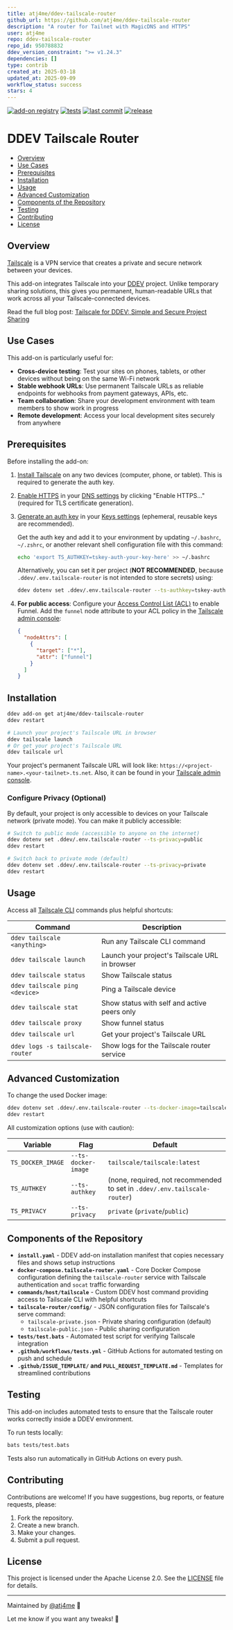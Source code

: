 ```yaml
---
title: atj4me/ddev-tailscale-router
github_url: https://github.com/atj4me/ddev-tailscale-router
description: "A router for Tailnet with MagicDNS and HTTPS"
user: atj4me
repo: ddev-tailscale-router
repo_id: 950788832
ddev_version_constraint: ">= v1.24.3"
dependencies: []
type: contrib
created_at: 2025-03-18
updated_at: 2025-09-09
workflow_status: success
stars: 4
---
```


[![add-on registry](https://img.shields.io/badge/DDEV-Add--on_Registry-blue)](https://addons.ddev.com)
[![tests](https://github.com/atj4me/ddev-tailscale-router/actions/workflows/tests.yml/badge.svg?branch=main)](https://github.com/atj4me/ddev-tailscale-router/actions/workflows/tests.yml?query=branch%3Amain)
[![last commit](https://img.shields.io/github/last-commit/atj4me/ddev-tailscale-router)](https://github.com/atj4me/ddev-tailscale-router/commits)
[![release](https://img.shields.io/github/v/release/atj4me/ddev-tailscale-router)](https://github.com/atj4me/ddev-tailscale-router/releases/latest)

# DDEV Tailscale Router <!-- omit in toc -->

- [Overview](#overview)
- [Use Cases](#use-cases)
- [Prerequisites](#prerequisites)
- [Installation](#installation)
- [Usage](#usage)
- [Advanced Customization](#advanced-customization)
- [Components of the Repository](#components-of-the-repository)
- [Testing](#testing)
- [Contributing](#contributing)
- [License](#license)

## Overview

[Tailscale](https://tailscale.com/) is a VPN service that creates a private and secure network between your devices.

This add-on integrates Tailscale into your [DDEV](https://ddev.com) project. Unlike temporary sharing solutions, this gives you permanent, human-readable URLs that work across all your Tailscale-connected devices.

Read the full blog post: [Tailscale for DDEV: Simple and Secure Project Sharing](https://ddev.com/blog/tailscale-router-ddev-addon/)

## Use Cases

This add-on is particularly useful for:

- **Cross-device testing**: Test your sites on phones, tablets, or other devices without being on the same Wi-Fi network
- **Stable webhook URLs**: Use permanent Tailscale URLs as reliable endpoints for webhooks from payment gateways, APIs, etc.
- **Team collaboration**: Share your development environment with team members to show work in progress
- **Remote development**: Access your local development sites securely from anywhere

## Prerequisites

Before installing the add-on:

1. [Install Tailscale](https://tailscale.com/download) on any two devices (computer, phone, or tablet). This is required to generate the auth key.
2. [Enable HTTPS](https://tailscale.com/kb/1153/enabling-https) in your [DNS settings](https://login.tailscale.com/admin/dns) by clicking "Enable HTTPS..." (required for TLS certificate generation).
3. [Generate an auth key](https://tailscale.com/kb/1085/auth-keys) in your [Keys settings](https://login.tailscale.com/admin/settings/keys) (ephemeral, reusable keys are recommended).

    Get the auth key and add it to your environment by updating `~/.bashrc`, `~/.zshrc`, or another relevant shell configuration file with this command:

    ```bash
    echo 'export TS_AUTHKEY=tskey-auth-your-key-here' >> ~/.bashrc
    ```

    Alternatively, you can set it per project (**NOT RECOMMENDED**, because `.ddev/.env.tailscale-router` is not intended to store secrets) using:

    ```bash
    ddev dotenv set .ddev/.env.tailscale-router --ts-authkey=tskey-auth-your-key-here
    ```

4. **For public access**: Configure your [Access Control List (ACL)](https://tailscale.com/kb/1223/funnel#funnel-node-attribute) to enable Funnel. Add the `funnel` node attribute to your ACL policy in the [Tailscale admin console](https://login.tailscale.com/admin/acls):

    ```json
    {
      "nodeAttrs": [
        {
          "target": ["*"],
          "attr": ["funnel"]
        }
      ]
    }
    ```

## Installation

```bash
ddev add-on get atj4me/ddev-tailscale-router
ddev restart

# Launch your project's Tailscale URL in browser
ddev tailscale launch
# Or get your project's Tailscale URL
ddev tailscale url
```

Your project's permanent Tailscale URL will look like: `https://<project-name>.<your-tailnet>.ts.net`. Also, it can be found in your [Tailscale admin console](https://login.tailscale.com/admin/machines).

### Configure Privacy (Optional)

By default, your project is only accessible to devices on your Tailscale network (private mode). You can make it publicly accessible:

```bash
# Switch to public mode (accessible to anyone on the internet)
ddev dotenv set .ddev/.env.tailscale-router --ts-privacy=public
ddev restart

# Switch back to private mode (default)
ddev dotenv set .ddev/.env.tailscale-router --ts-privacy=private
ddev restart
```

## Usage

Access all [Tailscale CLI](https://tailscale.com/kb/1080/cli) commands plus helpful shortcuts:

| Command | Description |
| ------- | ----------- |
| `ddev tailscale <anything>` | Run any Tailscale CLI command |
| `ddev tailscale launch` | Launch your project's Tailscale URL in browser |
| `ddev tailscale status` | Show Tailscale status |
| `ddev tailscale ping <device>` | Ping a Tailscale device |
| `ddev tailscale stat` | Show status with self and active peers only |
| `ddev tailscale proxy` | Show funnel status |
| `ddev tailscale url` | Get your project's Tailscale URL |
| `ddev logs -s tailscale-router` | Show logs for the Tailscale router service |

## Advanced Customization

To change the used Docker image:

```bash
ddev dotenv set .ddev/.env.tailscale-router --ts-docker-image=tailscale/tailscale:latest
ddev restart
```

All customization options (use with caution):

| Variable | Flag | Default |
| -------- | ---- | ------- |
| `TS_DOCKER_IMAGE` | `--ts-docker-image` | `tailscale/tailscale:latest` |
| `TS_AUTHKEY` | `--ts-authkey` | (none, required, not recommended to set in `.ddev/.env.tailscale-router`) |
| `TS_PRIVACY` | `--ts-privacy` | `private` (`private`/`public`) |

## Components of the Repository

- **`install.yaml`** - DDEV add-on installation manifest that copies necessary files and shows setup instructions
- **`docker-compose.tailscale-router.yaml`** - Core Docker Compose configuration defining the `tailscale-router` service with Tailscale authentication and `socat` traffic forwarding
- **`commands/host/tailscale`** - Custom DDEV host command providing access to Tailscale CLI with helpful shortcuts
- **`tailscale-router/config/`** - JSON configuration files for Tailscale's serve command:
  - `tailscale-private.json` - Private sharing configuration (default)
  - `tailscale-public.json` - Public sharing configuration
- **`tests/test.bats`** - Automated test script for verifying Tailscale integration
- **`.github/workflows/tests.yml`** - GitHub Actions for automated testing on push and schedule
- **`.github/ISSUE_TEMPLATE/` and `PULL_REQUEST_TEMPLATE.md`** - Templates for streamlined contributions

## Testing

This add-on includes automated tests to ensure that the Tailscale router works correctly inside a DDEV environment.

To run tests locally:

```bash
bats tests/test.bats
```

Tests also run automatically in GitHub Actions on every push.

## Contributing

Contributions are welcome! If you have suggestions, bug reports, or feature requests, please:

1. Fork the repository.
2. Create a new branch.
3. Make your changes.
4. Submit a pull request.

## License

This project is licensed under the Apache License 2.0. See the [LICENSE](https://github.com/atj4me/ddev-tailscale-router/blob/main/LICENSE) file for details.

---

Maintained by [@atj4me](https://github.com/atj4me) 🚀

Let me know if you want any tweaks! 🎯
